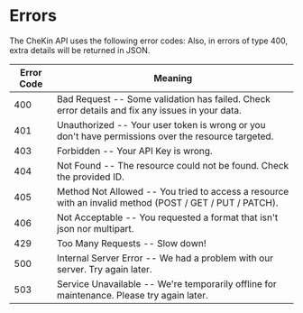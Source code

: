 # Errors


The CheKin API uses the following error codes:
Also, in errors of type 400, extra details will be returned in JSON.

Error Code | Meaning
---------- | -------
400 | Bad Request -- Some validation has failed. Check error details and fix any issues in your data.
401 | Unauthorized -- Your user token is wrong or you don't have permissions over the resource targeted.
403 | Forbidden -- Your API Key is wrong.
404 | Not Found -- The resource could not be found. Check the provided ID.
405 | Method Not Allowed -- You tried to access a resource with an invalid method (POST / GET / PUT / PATCH).
406 | Not Acceptable -- You requested a format that isn't json nor multipart.
429 | Too Many Requests -- Slow down!
500 | Internal Server Error -- We had a problem with our server. Try again later.
503 | Service Unavailable -- We're temporarily offline for maintenance. Please try again later.
